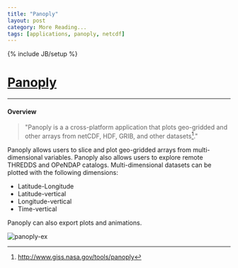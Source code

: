 ```yaml
---
title: "Panoply"
layout: post
category: More Reading...
tags: [applications, panoply, netcdf]
---
```


{% include JB/setup %}

# [Panoply](http://www.giss.nasa.gov/tools/panoply)

----

#### Overview

> "Panoply is a a cross-platform application that plots geo-gridded and other arrays from netCDF, HDF, GRIB, and other datasets[^1]."
>

Panoply allows users to slice and plot geo-gridded arrays from multi-dimensional variables. Panoply also allows users to explore remote THREDDS and OPeNDAP catalogs. Multi-dimensional datasets can be plotted with the following dimensions:
 
  * Latitude-Longitude
  * Latitude-vertical
  * Longitude-vertical
  * Time-vertical

Panoply can also export plots and animations.

![panoply-ex]({{site.baseurl}}{{ASSET_PATH}}/images/panoply-ex.png)

[^1]: http://www.giss.nasa.gov/tools/panoply
